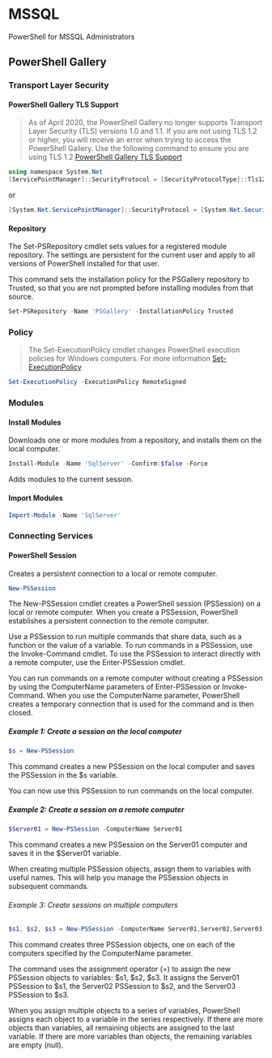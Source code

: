 # MSSQL
PowerShell for MSSQL Administrators

## PowerShell Gallery

### Transport Layer Security

#### PowerShell Gallery TLS Support

> As of April 2020, the PowerShell Gallery no longer supports Transport Layer Security (TLS) versions 1.0 and 1.1. If you are not using TLS 1.2 or higher, you will receive an error when trying to access the PowerShell Gallery. Use the following command to ensure you are using TLS 1.2
[PowerShell Gallery TLS Support](https://devblogs.microsoft.com/powershell/powershell-gallery-tls-support/)

```powershell
using namespace System.Net
[ServicePointManager]::SecurityProtocol = [SecurityProtocolType]::Tls12
```

or

```powershell
[System.Net.ServicePointManager]::SecurityProtocol = [System.Net.SecurityProtocolType]::Tls12
```

#### Repository

The Set-PSRepository cmdlet sets values for a registered module repository. The settings are persistent for the current user and apply to all versions of PowerShell installed for that user.

This command sets the installation policy for the PSGallery repository to Trusted, so that you are not prompted before installing modules from that source.

```powershell
Set-PSRepository -Name 'PSGallery' -InstallationPolicy Trusted
```

### Policy

> The Set-ExecutionPolicy cmdlet changes PowerShell execution policies for Windows computers. For more information [Set-ExecutionPolicy](https://docs.microsoft.com/en-us/powershell/module/microsoft.powershell.security/set-executionpolicy?view=powershell-7.1)

```powershell
Set-ExecutionPolicy -ExecutionPolicy RemoteSigned
```

### Modules

#### Install Modules

Downloads one or more modules from a repository, and installs them on the local computer.

```powershell
Install-Module -Name 'SqlServer' -Confirm:$false -Force
```

Adds modules to the current session.

#### Import Modules

```powershell
Import-Module -Name 'SqlServer'
```

### Connecting Services

#### PowerShell Session

Creates a persistent connection to a local or remote computer.

```powershell
New-PSSession
```

The New-PSSession cmdlet creates a PowerShell session (PSSession) on a local or remote computer. When you create a PSSession, PowerShell establishes a persistent connection to the remote computer.

Use a PSSession to run multiple commands that share data, such as a function or the value of a variable. To run commands in a PSSession, use the Invoke-Command cmdlet. To use the PSSession to interact directly with a remote computer, use the Enter-PSSession cmdlet.

You can run commands on a remote computer without creating a PSSession by using the ComputerName parameters of Enter-PSSession or Invoke-Command. When you use the ComputerName parameter, PowerShell creates a temporary connection that is used for the command and is then closed.

##### Example 1: Create a session on the local computer

```powershell
$s = New-PSSession
```

This command creates a new PSSession on the local computer and saves the PSSession in the $s variable.

You can now use this PSSession to run commands on the local computer.

##### Example 2: Create a session on a remote computer

```powershell
$Server01 = New-PSSession -ComputerName Server01
```

This command creates a new PSSession on the Server01 computer and saves it in the $Server01 variable.

When creating multiple PSSession objects, assign them to variables with useful names. This will help you manage the PSSession objects in subsequent commands.

###### Example 3: Create sessions on multiple computers

```powershell
$s1, $s2, $s3 = New-PSSession -ComputerName Server01,Server02,Server03
```

This command creates three PSSession objects, one on each of the computers specified by the ComputerName parameter.

The command uses the assignment operator (=) to assign the new PSSession objects to variables: $s1, $s2, $s3. It assigns the Server01 PSSession to $s1, the Server02 PSSession to $s2, and the Server03 PSSession to $s3.

When you assign multiple objects to a series of variables, PowerShell assigns each object to a variable in the series respectively. If there are more objects than variables, all remaining objects are assigned to the last variable. If there are more variables than objects, the remaining variables are empty (null).